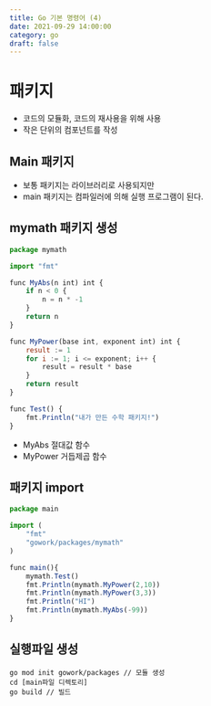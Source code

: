 ```yaml
---
title: Go 기본 명령어 (4)
date: 2021-09-29 14:00:00
category: go
draft: false
---
```


# 패키지

- 코드의 모듈화, 코드의 재사용을 위해 사용
- 작은 단위의 컴포넌트를 작성

## Main 패키지

- 보통 패키지는 라이브러리로 사용되지만
- main 패키지는 컴파일러에 의해 실행 프로그램이 된다.

## mymath 패키지 생성

```javascript
package mymath

import "fmt"

func MyAbs(n int) int {
	if n < 0 {
		n = n * -1
	}
	return n
}

func MyPower(base int, exponent int) int {
	result := 1
	for i := 1; i <= exponent; i++ {
		result = result * base
	}
	return result
}

func Test() {
	fmt.Println("내가 만든 수학 패키지!")
}
```

- MyAbs 절대값 함수
- MyPower 거듭제곱 함수

## 패키지 import

```javascript
package main

import (
	"fmt"
	"gowork/packages/mymath"
)

func main(){
	mymath.Test()
	fmt.Println(mymath.MyPower(2,10))
	fmt.Println(mymath.MyPower(3,3))
	fmt.Println("HI")
	fmt.Println(mymath.MyAbs(-99))
}
```

## 실행파일 생성

```
go mod init gowork/packages // 모듈 생성
cd [main파일 디렉토리]
go build // 빌드
```
